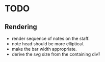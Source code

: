 # TODO

## Rendering

- render sequence of notes on the staff.
- note head should be more elliptical.
- make the bar width appropriate.
- derive the svg size from the containing div?
